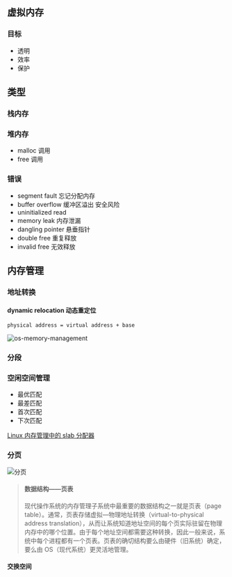 
## 虚拟内存

### 目标

- 透明
- 效率
- 保护

## 类型

### 栈内存

### 堆内存

- malloc 调用
- free 调用

### 错误

- segment fault 忘记分配内存
- buffer overflow 缓冲区溢出 安全风险
- uninitialized read
- memory leak 内存泄漏
- dangling pointer 悬垂指针
- double free 重复释放
- invalid free 无效释放

## 内存管理

### 地址转换

#### dynamic relocation 动态重定位

```
physical address = virtual address + base
```

![os-memory-management](https://res.weread.qq.com/wrepub/epub_30179184_52)

### 分段

### 空闲空间管理

- 最优匹配
- 最差匹配
- 首次匹配
- 下次匹配

[Linux 内存管理中的 slab 分配器 ](https://www.cnblogs.com/pengdonglin137/p/3878552.html)

### 分页

![分页](https://res.weread.qq.com/wrepub/epub_30179184_85)

> #### 数据结构——页表
>
> 现代操作系统的内存管理子系统中最重要的数据结构之一就是页表（page table）。通常，页表存储虚拟—物理地址转换（virtual-to-physical address translation），从而让系统知道地址空间的每个页实际驻留在物理内存中的哪个位置。由于每个地址空间都需要这种转换，因此一般来说，系统中每个进程都有一个页表。页表的确切结构要么由硬件（旧系统）确定，要么由 OS（现代系统）更灵活地管理。

#### 交换空间
